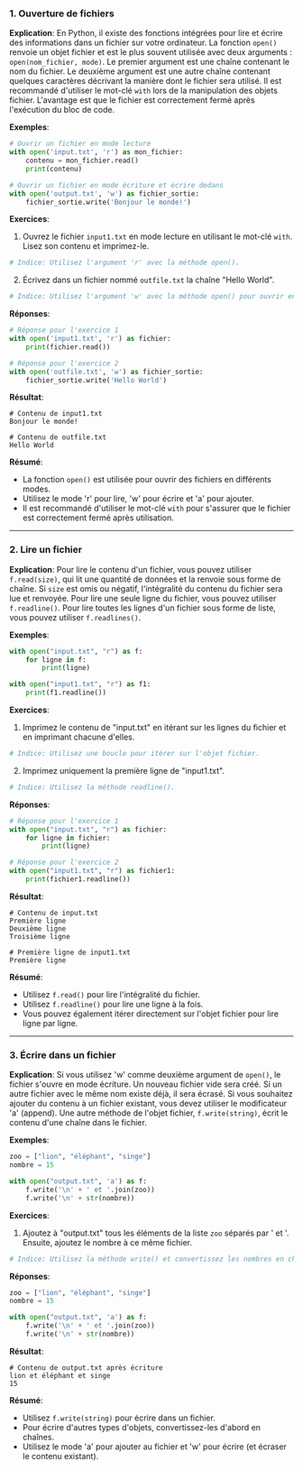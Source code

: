 ### 1. Ouverture de fichiers

**Explication**:
En Python, il existe des fonctions intégrées pour lire et écrire des informations dans un fichier sur votre ordinateur. La fonction `open()` renvoie un objet fichier et est le plus souvent utilisée avec deux arguments : `open(nom_fichier, mode)`. Le premier argument est une chaîne contenant le nom du fichier. Le deuxième argument est une autre chaîne contenant quelques caractères décrivant la manière dont le fichier sera utilisé. Il est recommandé d'utiliser le mot-clé `with` lors de la manipulation des objets fichier. L'avantage est que le fichier est correctement fermé après l'exécution du bloc de code.

**Exemples**:
```python
# Ouvrir un fichier en mode lecture
with open('input.txt', 'r') as mon_fichier:
    contenu = mon_fichier.read()
    print(contenu)

# Ouvrir un fichier en mode écriture et écrire dedans
with open('output.txt', 'w') as fichier_sortie:
    fichier_sortie.write('Bonjour le monde!')
```

**Exercices**:
1. Ouvrez le fichier `input1.txt` en mode lecture en utilisant le mot-clé `with`. Lisez son contenu et imprimez-le.
```python
# Indice: Utilisez l'argument 'r' avec la méthode open().
```

2. Écrivez dans un fichier nommé `outfile.txt` la chaîne "Hello World".
```python
# Indice: Utilisez l'argument 'w' avec la méthode open() pour ouvrir en mode écriture.
```

**Réponses**:
```python
# Réponse pour l'exercice 1
with open('input1.txt', 'r') as fichier:
    print(fichier.read())

# Réponse pour l'exercice 2
with open('outfile.txt', 'w') as fichier_sortie:
    fichier_sortie.write('Hello World')
```

**Résultat**:
```
# Contenu de input1.txt
Bonjour le monde!

# Contenu de outfile.txt
Hello World
```

**Résumé**:
- La fonction `open()` est utilisée pour ouvrir des fichiers en différents modes.
- Utilisez le mode 'r' pour lire, 'w' pour écrire et 'a' pour ajouter.
- Il est recommandé d'utiliser le mot-clé `with` pour s'assurer que le fichier est correctement fermé après utilisation.

---

### 2. Lire un fichier

**Explication**:
Pour lire le contenu d'un fichier, vous pouvez utiliser `f.read(size)`, qui lit une quantité de données et la renvoie sous forme de chaîne. Si `size` est omis ou négatif, l'intégralité du contenu du fichier sera lue et renvoyée. Pour lire une seule ligne du fichier, vous pouvez utiliser `f.readline()`. Pour lire toutes les lignes d'un fichier sous forme de liste, vous pouvez utiliser `f.readlines()`.

**Exemples**:
```python
with open("input.txt", "r") as f:
    for ligne in f:
        print(ligne)

with open("input1.txt", "r") as f1:
    print(f1.readline())
```

**Exercices**:
1. Imprimez le contenu de "input.txt" en itérant sur les lignes du fichier et en imprimant chacune d'elles. 
```python
# Indice: Utilisez une boucle pour itérer sur l'objet fichier.
```

2. Imprimez uniquement la première ligne de "input1.txt".
```python
# Indice: Utilisez la méthode readline().
```

**Réponses**:
```python
# Réponse pour l'exercice 1
with open("input.txt", "r") as fichier:
    for ligne in fichier:
        print(ligne)

# Réponse pour l'exercice 2
with open("input1.txt", "r") as fichier1:
    print(fichier1.readline())
```

**Résultat**:
```
# Contenu de input.txt
Première ligne
Deuxième ligne
Troisième ligne

# Première ligne de input1.txt
Première ligne
```

**Résumé**:
- Utilisez `f.read()` pour lire l'intégralité du fichier.
- Utilisez `f.readline()` pour lire une ligne à la fois.
- Vous pouvez également itérer directement sur l'objet fichier pour lire ligne par ligne.

---

### 3. Écrire dans un fichier

**Explication**:
Si vous utilisez 'w' comme deuxième argument de `open()`, le fichier s'ouvre en mode écriture. Un nouveau fichier vide sera créé. Si un autre fichier avec le même nom existe déjà, il sera écrasé. Si vous souhaitez ajouter du contenu à un fichier existant, vous devez utiliser le modificateur 'a' (append). Une autre méthode de l'objet fichier, `f.write(string)`, écrit le contenu d'une chaîne dans le fichier.

**Exemples**:
```python
zoo = ["lion", "éléphant", "singe"]
nombre = 15

with open("output.txt", 'a') as f:
    f.write('\n' + ' et '.join(zoo))
    f.write('\n' + str(nombre))
```

**Exercices**:
1. Ajoutez à "output.txt" tous les éléments de la liste `zoo` séparés par ' et '. Ensuite, ajoutez le nombre à ce même fichier.
```python
# Indice: Utilisez la méthode write() et convertissez les nombres en chaînes avant d'écrire.
```

**Réponses**:
```python
zoo = ["lion", "éléphant", "singe"]
nombre = 15

with open("output.txt", 'a') as f:
    f.write('\n' + ' et '.join(zoo))
    f.write('\n' + str(nombre))
```

**Résultat**:
```
# Contenu de output.txt après écriture
lion et éléphant et singe
15
```

**Résumé**:
- Utilisez `f.write(string)` pour écrire dans un fichier.
- Pour écrire d'autres types d'objets, convertissez-les d'abord en chaînes.
- Utilisez le mode 'a' pour ajouter au fichier et 'w' pour écrire (et écraser le contenu existant).

